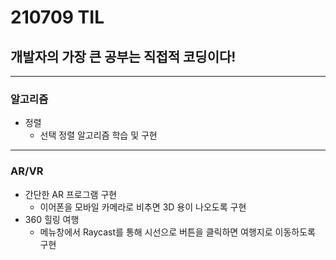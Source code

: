 # 210709 TIL
## 개발자의 가장 큰 공부는 직접적 코딩이다!
------------------
### 알고리즘
  * 정렬
      * 선택 정렬 알고리즘 학습 및 구현
----------------
### AR/VR
  * 간단한 AR 프로그램 구현
      * 이어폰을 모바일 카메라로 비추면 3D 용이 나오도록 구현
  * 360 힐링 여행
      * 메뉴창에서 Raycast를 통해 시선으로 버튼을 클릭하면 여행지로 이동하도록 구현
